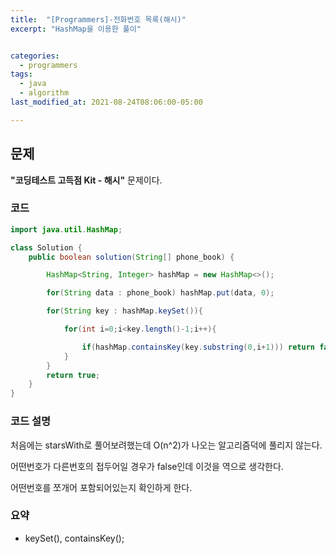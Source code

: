 ```yaml
---
title:  "[Programmers]-전화번호 목록(해시)"
excerpt: "HashMap을 이용한 풀이"


categories:
  - programmers
tags:
  - java
  - algorithm
last_modified_at: 2021-08-24T08:06:00-05:00

---
```


## 문제

**"코딩테스트 고득점 Kit - 해시"** 문제이다.

### 코드

```java
import java.util.HashMap;

class Solution {
    public boolean solution(String[] phone_book) {

        HashMap<String, Integer> hashMap = new HashMap<>();

        for(String data : phone_book) hashMap.put(data, 0);

        for(String key : hashMap.keySet()){

            for(int i=0;i<key.length()-1;i++){

                if(hashMap.containsKey(key.substring(0,i+1))) return false;
            }
        }
        return true;
    }
}
```

### 코드 설명

처음에는 starsWith로 풀어보려했는데 O(n^2)가 나오는 알고리즘덕에 풀리지 않는다.

어떤번호가 다른번호의 접두어일 경우가 false인데 이것을 역으로 생각한다.

어떤번호를 쪼개어 포함되어있는지 확인하게 한다.

### 요약

- keySet(), containsKey(); 

